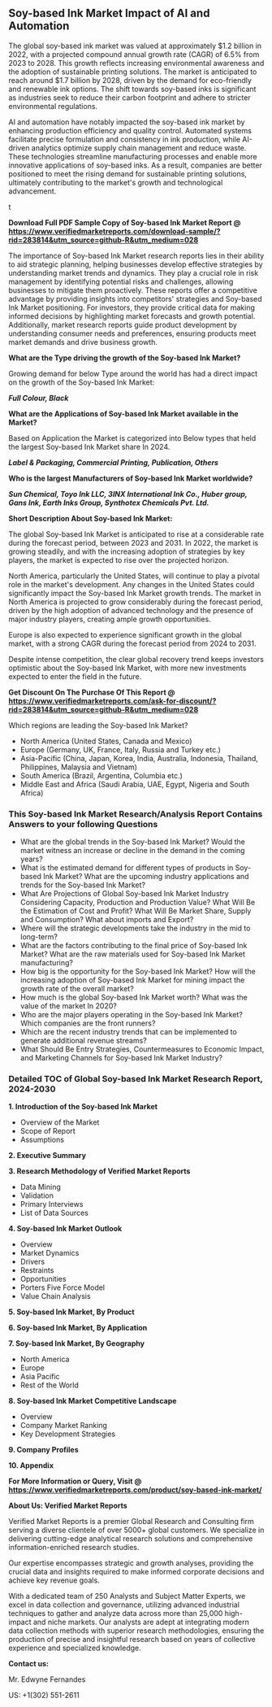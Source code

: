 <h2>Soy-based Ink Market Impact of AI and Automation</h2><p>The global soy-based ink market was valued at approximately $1.2 billion in 2022, with a projected compound annual growth rate (CAGR) of 6.5% from 2023 to 2028. This growth reflects increasing environmental awareness and the adoption of sustainable printing solutions. The market is anticipated to reach around $1.7 billion by 2028, driven by the demand for eco-friendly and renewable ink options. The shift towards soy-based inks is significant as industries seek to reduce their carbon footprint and adhere to stricter environmental regulations.</p><p>AI and automation have notably impacted the soy-based ink market by enhancing production efficiency and quality control. Automated systems facilitate precise formulation and consistency in ink production, while AI-driven analytics optimize supply chain management and reduce waste. These technologies streamline manufacturing processes and enable more innovative applications of soy-based inks. As a result, companies are better positioned to meet the rising demand for sustainable printing solutions, ultimately contributing to the market's growth and technological advancement.</p>t</p><p id="" class=""><strong>Download Full PDF Sample Copy of Soy-based Ink Market Report @ <a href="https://www.verifiedmarketreports.com/download-sample/?rid=283814&utm_source=github-R&utm_medium=028" target="_blank">https://www.verifiedmarketreports.com/download-sample/?rid=283814&utm_source=github-R&utm_medium=028</a></strong></p><p>The importance of&nbsp;Soy-based Ink Market research reports lies in their ability to aid strategic planning, helping businesses develop effective strategies by understanding market trends and dynamics. They play a crucial role in risk management by identifying potential risks and challenges, allowing businesses to mitigate them proactively. These reports offer a competitive advantage by providing insights into competitors' strategies and Soy-based Ink Market positioning. For investors, they provide critical data for making informed decisions by highlighting market forecasts and growth potential. Additionally, market research reports guide product development by understanding consumer needs and preferences, ensuring products meet market demands and drive business growth.</p><p><strong>What are the&nbsp;Type driving the growth of the Soy-based Ink Market?</strong></p><p id="" class="">Growing demand for below Type around the world has had a direct impact on the growth of the Soy-based Ink Market:</p><em><strong>Full Colour, Black</strong></em></p><strong>What are the&nbsp;Applications&nbsp;of Soy-based Ink Market available in the Market?</strong></p><p id="" class="">Based on Application the Market is categorized into Below types that held the largest Soy-based Ink Market share In 2024.</p><em><strong>Label & Packaging, Commercial Printing, Publication, Others</strong></em></p><strong>Who is the largest Manufacturers of Soy-based Ink Market worldwide?</strong></p><p><em><strong>Sun Chemical, Toyo Ink LLC, 3INX International Ink Co., Huber group, Gans Ink, Earth Inks Group, Synthotex Chemicals Pvt. Ltd.</strong></em></p><p id="" class=""><strong>Short Description About Soy-based Ink Market:</strong></p><p>The global Soy-based Ink Market is anticipated to rise at a considerable rate during the forecast period, between 2023 and 2031. In 2022, the market is growing steadily, and with the increasing adoption of strategies by key players, the market is expected to rise over the projected horizon.</p><p>North America, particularly the United States, will continue to play a pivotal role in the market's development. Any changes in the United States could significantly impact the Soy-based Ink Market growth trends. The market in North America is projected to grow considerably during the forecast period, driven by the high adoption of advanced technology and the presence of major industry players, creating ample growth opportunities.</p><p>Europe is also expected to experience significant growth in the global market, with a strong CAGR during the forecast period from 2024 to 2031.</p><p>Despite intense competition, the clear global recovery trend keeps investors optimistic about the Soy-based Ink Market, with more new investments expected to enter the field in the future.</p><p id="" class=""><strong>Get Discount On The Purchase Of This Report @ <a href="https://www.verifiedmarketreports.com/ask-for-discount/?rid=283814&utm_source=github-R&utm_medium=028" target="_blank">https://www.verifiedmarketreports.com/ask-for-discount/?rid=283814&utm_source=github-R&utm_medium=028</a></strong></p>Which regions are leading the Soy-based Ink Market?</p><ul><li>North America (United States, Canada and Mexico)</li><li>Europe (Germany, UK, France, Italy, Russia and Turkey etc.)</li><li>Asia-Pacific (China, Japan, Korea, India, Australia, Indonesia, Thailand, Philippines, Malaysia and Vietnam)</li><li>South America (Brazil, Argentina, Columbia etc.)</li><li>Middle East and Africa (Saudi Arabia, UAE, Egypt, Nigeria and South Africa)</li></ul><h3 id="" class="">This Soy-based Ink Market Research/Analysis Report Contains Answers to your following Questions</h3><ul><li>What are the global trends in the Soy-based Ink Market? Would the market witness an increase or decline in the demand in the coming years?</li><li>What is the estimated demand for different types of products in Soy-based Ink Market? What are the upcoming industry applications and trends for the Soy-based Ink Market?</li><li>What Are Projections of Global Soy-based Ink Market Industry Considering Capacity, Production and Production Value? What Will Be the Estimation of Cost and Profit? What Will Be Market Share, Supply and Consumption? What about imports and Export?</li><li>Where will the strategic developments take the industry in the mid to long-term?</li><li>What are the factors contributing to the final price of Soy-based Ink Market? What are the raw materials used for Soy-based Ink Market manufacturing?</li><li>How big is the opportunity for the Soy-based Ink Market? How will the increasing adoption of Soy-based Ink Market for mining impact the growth rate of the overall market?</li><li>How much is the global Soy-based Ink Market worth? What was the value of the market In 2020?</li><li>Who are the major players operating in the Soy-based Ink Market? Which companies are the front runners?</li><li>Which are the recent industry trends that can be implemented to generate additional revenue streams?</li><li>What Should Be Entry Strategies, Countermeasures to Economic Impact, and Marketing Channels for Soy-based Ink Market Industry?</li></ul><h3 id="" class="">Detailed TOC of Global Soy-based Ink Market Research Report, 2024-2030</h3><p id="" class=""><strong>1. Introduction of the Soy-based Ink Market</strong></p><ul><li>Overview of the Market</li><li>Scope of Report</li><li>Assumptions</li></ul><p id="" class=""><strong>2. Executive Summary</strong></p><p id="" class=""><strong>3. Research Methodology of Verified Market Reports</strong></p><ul><li>Data Mining</li><li>Validation</li><li>Primary Interviews</li><li>List of Data Sources</li></ul><p id="" class=""><strong>4. Soy-based Ink Market Outlook</strong></p><ul><li>Overview</li><li>Market Dynamics</li><li>Drivers</li><li>Restraints</li><li>Opportunities</li><li>Porters Five Force Model</li><li>Value Chain Analysis</li></ul><p id="" class=""><strong>5. Soy-based Ink Market, By Product</strong></p><p id="" class=""><strong>6. Soy-based Ink Market, By Application</strong></p><p id="" class=""><strong>7. Soy-based Ink Market, By Geography</strong></p><ul><li>North America</li><li>Europe</li><li>Asia Pacific</li><li>Rest of the World</li></ul><p id="" class=""><strong>8. Soy-based Ink Market Competitive Landscape</strong></p><ul><li>Overview</li><li>Company Market Ranking</li><li>Key Development Strategies</li></ul><p id="" class=""><strong>9. Company Profiles</strong></p><p id="" class=""><strong>10. Appendix</strong></p><p id="" class=""><strong>For More Information or Query, Visit @ <a href="https://www.verifiedmarketreports.com/product/soy-based-ink-market/" target="_blank">https://www.verifiedmarketreports.com/product/soy-based-ink-market/</a></strong></p><p id="" class=""><strong>About Us: Verified Market Reports</strong></p><p id="" class="">Verified Market Reports is a premier Global Research and Consulting firm serving a diverse clientele of over 5000+ global customers. We specialize in delivering cutting-edge analytical research solutions and comprehensive information-enriched research studies.</p><p id="" class="">Our expertise encompasses strategic and growth analyses, providing the crucial data and insights required to make informed corporate decisions and achieve key revenue goals.</p><p id="" class="">With a dedicated team of 250 Analysts and Subject Matter Experts, we excel in data collection and governance, utilizing advanced industrial techniques to gather and analyze data across more than 25,000 high-impact and niche markets. Our analysts are adept at integrating modern data collection methods with superior research methodologies, ensuring the production of precise and insightful research based on years of collective experience and specialized knowledge.</p><p id="" class=""><strong>Contact us:</strong></p><p id="" class="">Mr. Edwyne Fernandes</p><p id="" class="">US: +1(302) 551-2611</p>